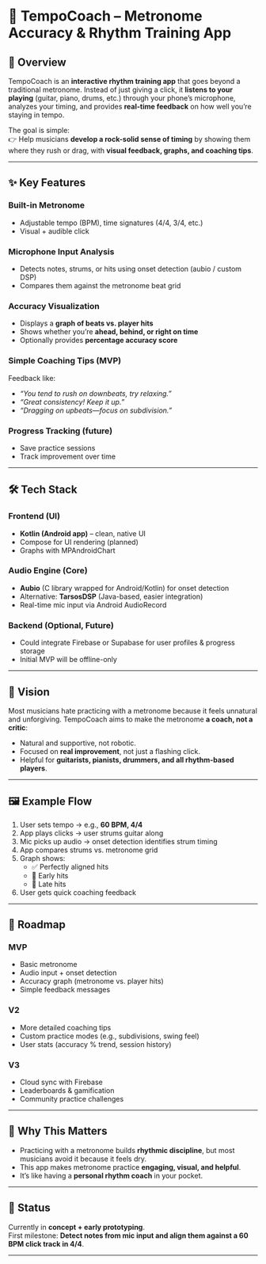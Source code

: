 # 🎵 TempoCoach – Metronome Accuracy & Rhythm Training App

## 📌 Overview

TempoCoach is an **interactive rhythm training app** that goes beyond a traditional metronome. Instead of just giving a click, it **listens to your playing** (guitar, piano, drums, etc.) through your phone’s microphone, analyzes your timing, and provides **real-time feedback** on how well you’re staying in tempo.

The goal is simple:  
👉 Help musicians **develop a rock-solid sense of timing** by showing them where they rush or drag, with **visual feedback, graphs, and coaching tips**.

---

## ✨ Key Features

### Built-in Metronome

- Adjustable tempo (BPM), time signatures (4/4, 3/4, etc.)
- Visual + audible click

### Microphone Input Analysis

- Detects notes, strums, or hits using onset detection (aubio / custom DSP)
- Compares them against the metronome beat grid

### Accuracy Visualization

- Displays a **graph of beats vs. player hits**
- Shows whether you’re **ahead, behind, or right on time**
- Optionally provides **percentage accuracy score**

### Simple Coaching Tips (MVP)

Feedback like:

- _“You tend to rush on downbeats, try relaxing.”_
- _“Great consistency! Keep it up.”_
- _“Dragging on upbeats—focus on subdivision.”_

### Progress Tracking (future)

- Save practice sessions
- Track improvement over time

---

## 🛠 Tech Stack

### Frontend (UI)

- **Kotlin (Android app)** – clean, native UI
- Compose for UI rendering (planned)
- Graphs with MPAndroidChart

### Audio Engine (Core)

- **Aubio** (C library wrapped for Android/Kotlin) for onset detection
- Alternative: **TarsosDSP** (Java-based, easier integration)
- Real-time mic input via Android AudioRecord

### Backend (Optional, Future)

- Could integrate Firebase or Supabase for user profiles & progress storage
- Initial MVP will be offline-only

---

## 🎯 Vision

Most musicians hate practicing with a metronome because it feels unnatural and unforgiving. TempoCoach aims to make the metronome **a coach, not a critic**:

- Natural and supportive, not robotic.
- Focused on **real improvement**, not just a flashing click.
- Helpful for **guitarists, pianists, drummers, and all rhythm-based players**.

---

## 🖼 Example Flow

1. User sets tempo → e.g., **60 BPM, 4/4**
2. App plays clicks → user strums guitar along
3. Mic picks up audio → onset detection identifies strum timing
4. App compares strums vs. metronome grid
5. Graph shows:
   - ✅ Perfectly aligned hits
   - 🔴 Early hits
   - 🔵 Late hits
6. User gets quick coaching feedback

---

## 🚀 Roadmap

### MVP

- Basic metronome
- Audio input + onset detection
- Accuracy graph (metronome vs. player hits)
- Simple feedback messages

### V2

- More detailed coaching tips
- Custom practice modes (e.g., subdivisions, swing feel)
- User stats (accuracy % trend, session history)

### V3

- Cloud sync with Firebase
- Leaderboards & gamification
- Community practice challenges

---

## 🤔 Why This Matters

- Practicing with a metronome builds **rhythmic discipline**, but most musicians avoid it because it feels dry.
- This app makes metronome practice **engaging, visual, and helpful**.
- It’s like having a **personal rhythm coach** in your pocket.

---

## 📌 Status

Currently in **concept + early prototyping**.  
First milestone: **Detect notes from mic input and align them against a 60 BPM click track in 4/4**.

---
